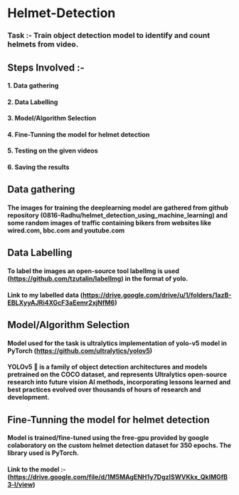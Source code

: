 # Helmet-Detection
### Task :- Train object detection model to identify and count helmets from video.


## Steps Involved :-
#### 1. Data gathering
#### 2. Data Labelling
#### 3. Model/Algorithm Selection
#### 4. Fine-Tunning the model for helmet detection
#### 5. Testing on the given videos
#### 6. Saving the results


## Data gathering

#### The images for training the deeplearning model are gathered from github repository (0816-Radhu/helmet_detection_using_machine_learning) and some random images of traffic containing bikers from websites like wired.com, bbc.com and youtube.com


## Data Labelling

#### To label the images an open-source tool labelImg is used (https://github.com/tzutalin/labelImg) in the format of yolo. 
#### Link to my labelled data (https://drive.google.com/drive/u/1/folders/1azB-EBLXyyAJRi4XGcF3aEemr2xjNfM6)


## Model/Algorithm Selection

#### Model used for the task is ultralytics implementation of yolo-v5 model in PyTorch (https://github.com/ultralytics/yolov5) 
#### YOLOv5 🚀 is a family of object detection architectures and models pretrained on the COCO dataset, and represents Ultralytics open-source research into future vision AI methods, incorporating lessons learned and best practices evolved over thousands of hours of research and development.


## Fine-Tunning the model for helmet detection

#### Model is trained/fine-tuned using the free-gpu provided by google colaboratory on the custom helmet detection dataset for 350 epochs. The library used is PyTorch.
#### Link to the model :- (https://drive.google.com/file/d/1M5MAgENH1y7DgzISWVKkx_QklMGfB3-l/view)
